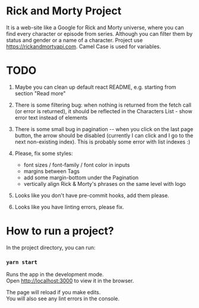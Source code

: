 # Rick and Morty Project

It is a web-site like a Google for Rick and Morty universe, where you can find every character or episode from series.
Although you can filter them by status and gender or a name of a character.
Project use https://rickandmortyapi.com.
Camel Case is used for variables.

# TODO

1. Maybe you can clean up default react README, e.g. starting from section "Read more"
2. There is some filtering bug: when nothing is returned from the fetch call (or error is returned), it should be reflected in the Characters List - show error text instead of elements
3. There is some small bug in pagination -- when you click on the last page button, the arrow should be disabled (currently I can click and I go to the next non-existing index). This is probably some error with list indexes :)
4. Please, fix some styles:

   - font sizes / font-family / font color in inputs
   - margins between Tags
   - add some margin-bottom under the Pagination
   - vertically align Rick & Morty's phrases on the same level with logo

5. Looks like you don't have pre-commit hooks, add them please.
6. Looks like you have linting errors, please fix.

# How to run a project?

In the project directory, you can run:

### `yarn start`

Runs the app in the development mode.\
Open [http://localhost:3000](http://localhost:3000) to view it in the browser.

The page will reload if you make edits.\
You will also see any lint errors in the console.